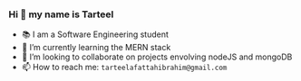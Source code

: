 ### Hi 👋 my name is Tarteel

- :books: I am a Software Engineering student
- 🌱 I’m currently learning the MERN stack
- 👯 I’m looking to collaborate on projects envolving nodeJS and mongoDB
- 📫 How to reach me: `tarteelafattahibrahim@gmail.com`




<!--
**telattar/telattar** is a ✨ _special_ ✨ repository because its `README.md` (this file) appears on your GitHub profile.

Here are some ideas to get you started:

- 🔭 I’m currently working on ...
- 🌱 I’m currently learning ...
- 👯 I’m looking to collaborate on ...
- 🤔 I’m looking for help with ...
- 💬 Ask me about ...
- 📫 How to reach me: ...
- 😄 Pronouns: ...
- ⚡ Fun fact: ...
-->

